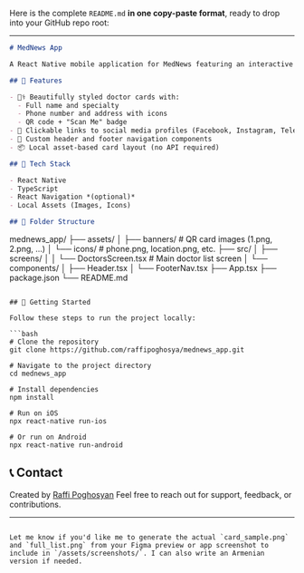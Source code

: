 Here is the complete `README.md` **in one copy-paste format**, ready to drop into your GitHub repo root:

---

```markdown
# MedNews App

A React Native mobile application for MedNews featuring an interactive list of doctors with QR code contact cards.

## 📱 Features

- 🧑‍⚕️ Beautifully styled doctor cards with:
  - Full name and specialty
  - Phone number and address with icons
  - QR code + "Scan Me" badge
- 🔗 Clickable links to social media profiles (Facebook, Instagram, Telegram, etc.)
- 🧭 Custom header and footer navigation components
- 📦 Local asset-based card layout (no API required)

## 🔧 Tech Stack

- React Native
- TypeScript
- React Navigation *(optional)*
- Local Assets (Images, Icons)

## 📂 Folder Structure

```

mednews\_app/
├── assets/
│   ├── banners/                # QR card images (1.png, 2.png, ...)
│   └── icons/                  # phone.png, location.png, etc.
├── src/
│   ├── screens/
│   │   └── DoctorsScreen.tsx   # Main doctor list screen
│   └── components/
│       ├── Header.tsx
│       └── FooterNav.tsx
├── App.tsx
├── package.json
└── README.md

````

## 🚀 Getting Started

Follow these steps to run the project locally:

```bash
# Clone the repository
git clone https://github.com/raffipoghosya/mednews_app.git

# Navigate to the project directory
cd mednews_app

# Install dependencies
npm install

# Run on iOS
npx react-native run-ios

# Or run on Android
npx react-native run-android
````
## 📞 Contact

Created by [Raffi Poghosyan](https://github.com/raffipoghosya)
Feel free to reach out for support, feedback, or contributions.

---

```

Let me know if you'd like me to generate the actual `card_sample.png` and `full_list.png` from your Figma preview or app screenshot to include in `/assets/screenshots/`. I can also write an Armenian version if needed.
```
